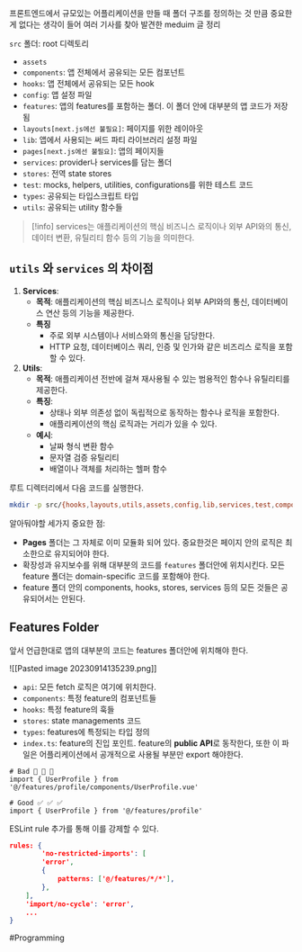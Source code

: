 프론트엔드에서 규모있는 어플리케이션을 만들 때 폴더 구조를 정의하는 것 만큼 중요한게 없다는 생각이 들어 여러 기사를 찾아 발견한 meduim 글 정리

`src` 폴더: root 디렉토리
- `assets`
- `components`: 앱 전체에서 공유되는 모든 컴포넌트
- `hooks`: 앱 전체에서 공유되는 모든 hook 
- `config`: 앱 설정 파일
- `features`: 앱의 features를 포함하는 폴더. 이 폴더 안에 대부분의 앱 코드가 저장됨
- `layouts[next.js에선 불필요]`: 페이지를 위한 레이아웃
- `lib`: 앱에서 사용되는 써드 파티 라이브러리 설정 파일
- `pages[next.js에선 불필요]`: 앱의 페이지들
- `services`: provider나 services를 담는 폴더
- `stores`: 전역 state stores
- `test`: mocks, helpers, utilities, configurations를 위한 테스트 코드
- `types`: 공유되는 타입스크립트 타입
- `utils`: 공유되는 utility 함수들
> [!info] services는 애플리케이션의 핵심 비즈니스 로직이나 외부 API와의 통신, 데이터 변환, 유틸리티 함수 등의 기능을 의미한다.

## `utils` 와 `services` 의 차이점
1. **Services**:
	- **목적**: 애플리케이션의 핵심 비즈니스 로직이나 외부 API와의 통신, 데이터베이스 연산 등의 기능을 제공한다.
	- **특징**
		- 주로 외부 시스템이나 서비스와의 통신을 담당한다.
		- HTTP 요청, 데이터베이스 쿼리, 인증 및 인가와 같은 비즈리스 로직을 포함할 수 있다.
2. **Utils**:
	- **목적**: 애플리케이션 전반에 걸쳐 재사용될 수 있는 범용적인 함수나 유틸리티를 제공한다.
	- **특징**:
		- 상태나 외부 의존성 없이 독립적으로 동작하는 함수나 로직을 포함한다.
		- 애플리케이션의 핵심 로직과는 거리가 있을 수 있다.
	- **예시**:
		- 날짜 형식 변환 함수
		- 문자열 검증 유틸리티
		- 배열이나 객체를 처리하는 헬퍼 함수

루트 디렉터리에서 다음 코드를 실행한다.
```bash
mkdir -p src/{hooks,layouts,utils,assets,config,lib,services,test,components,features,stores,types}
```

알아둬야할 세가지 중요한 점:
- **Pages** 폴더는 그 자체로 이미 모듈화 되어 있다. 중요한것은 페이지 안의 로직은 최소한으로 유지되어야 한다.
- 확장성과 유지보수를 위해 대부분의 코드를 `features` 폴더안에 위치시킨다. 모든 feature 폴더는 domain-specific 코드를 포함해야 한다.
- feature 폴더 안의 components, hooks, stores, services 등의 모든 것들은 공유되어서는 안된다. 
## Features Folder
앞서 언급한대로 앱의 대부분의 코드는 features 폴더안에 위치해야 한다.

![[Pasted image 20230914135239.png]]
- `api`: 모든 fetch 로직은 여기에 위치한다.
- `components`: 특정 feature의 컴포넌트들
- `hooks`: 특정 feature의 훅들
- `stores`: state managements 코드
- `types`: features에 특정되는 타입 정의
- `index.ts`: feature의 진입 포인트.  feature의 **public API**로 동작한다, 또한 이 파일은 어플리케이션에서 공개적으로 사용될 부분만 export 해야한다.

```
# Bad 🚫 🚫 🚫  
import { UserProfile } from '@/features/profile/components/UserProfile.vue'  
  
# Good ✅ ✅ ✅  
import { UserProfile } from '@/features/profile'
```

ESLint rule 추가를 통해 이를 강제할 수 있다.
```json
rules: {  
		'no-restricted-imports': [  
		'error',  
		{  
			patterns: ['@/features/*/*'],  
		},  
	],  
	'import/no-cycle': 'error',  
	...  
}
```

#Programming